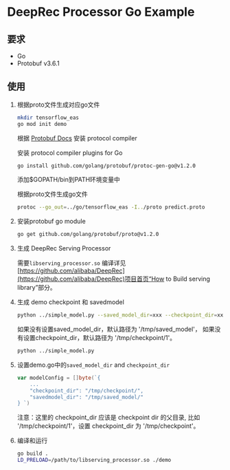 # DeepRec Processor Go Example

## 要求

- Go
- Protobuf v3.6.1


## 使用

1. 根据proto文件生成对应go文件

    ```sh
    mkdir tensorflow_eas
    go mod init demo
    ```

    根据 [Protobuf Docs](https://github.com/protocolbuffers/protobuf/tree/48cb18e5c419ddd23d9badcfe4e9df7bde1979b2#protocol-compiler-installation) 安装 protocol compiler

    安装 protocol compiler plugins for Go
    ```sh
    go install github.com/golang/protobuf/protoc-gen-go@v1.2.0
    ```

    添加$GOPATH/bin到PATH环境变量中

    根据proto文件生成go文件
    ```sh
    protoc --go_out=../go/tensorflow_eas -I../proto predict.proto
    ```

2. 安装protobuf go module

    ```sh
    go get github.com/golang/protobuf/proto@v1.2.0
    ```

3. 生成 DeepRec Serving Processor

    需要```libserving_processor.so```
    编译详见[https://github.com/alibaba/DeepRec](https://github.com/alibaba/DeepRec)项目首页“How to Build serving library”部分。

4. 生成 demo checkpoint 和 savedmodel

    ```sh
    python ../simple_model.py --saved_model_dir=xxx --checkpoint_dir=xxx
    ```
    如果没有设置saved_model_dir，默认路径为 '/tmp/saved_model'，
    如果没有设置checkpoint_dir，默认路径为 '/tmp/checkpoint/1'。
    ```sh
    python ../simple_model.py
    ```

5. 设置demo.go中的`saved_model_dir` and `checkpoint_dir`

    ```go
    var modelConfig = []byte(`{
        ...
        "checkpoint_dir": "/tmp/checkpoint/",
        "savedmodel_dir": "/tmp/saved_model/"
    } `)
    ```
    注意：这里的 checkpoint_dir 应该是 checkpoint dir 的父目录,
    比如 '/tmp/checkpoint/1'，设置 checkpoint_dir 为 '/tmp/checkpoint'。

6. 编译和运行

    ```sh
    go build .
    LD_PRELOAD=/path/to/libserving_processor.so ./demo
    ```
